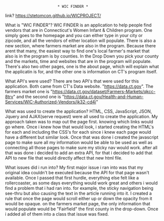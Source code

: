                             * WIC FINDER *

link?
https://stetomcon.github.io/WICPROJECT/

What is "WIC FINDER"?
WIC FINDER is an application to help people find vendors that are in Connecticut's Women Infant & Children program. One simply goes to the homepage and you can either type in your city or zipcode, and all the vendors of either location will populate. There is also a new section, where farmers market are also in the program. Because there arent that many, the easiest way to find one's local farmer's market that also is in the program is by counties. In the Drop Down you pick your county and the markets, time and websites that are in the program will populate.
There's also two other pages, one is the about page, which will explain what the applicatin is for, and the other one is information on CT's program itself.

What API's were used?
There are two API's that were used for this application. Both came from CT's Data website. "https://data.ct.gov". The farmers market one is "https://data.ct.gov/dataset/Farmers-Markets/qkcc-8trv" and the second one is "https://data.ct.gov/Health-and-Human-Services/WIC-Authorized-Vendors/jk32-cd4i"

What was used to create the application?
HTML, CSS, JavaScript, JSON, Jquery and AJAX(serve request) were all used to create the application. My approach taken was to map out the page first. knowing which links would go where. Once i knew how that would look, i started creating the HTML's for each and including the CSS's for each since i knew each page would have a different but similar look. Once that was done i created the javascript page to make sure all my information would be able to be used as well as connecting all those pages to make sure my sticky nav would work. after all that was done i decided to add an extra API, for that i decided to add that API to new file that would directly affect that new html file.

What issues did i run into?
My first major issue i ran into was that my original idea couldn't be executed because the API for that page wasn't available. Once I passed that first hurdle, everything else felt like a rollercoaster, as some days everything would work great and others i would find a problem that i had ran into. for example, the sticky navigation being see-thru but also causing the text in the article running into it. I created a rule that once the page would scroll either up or down the opacity from it would be opaque. on the farmers market page, the only information that would populate would be "Fairfield" the first county in the drop-down. Once i added all of them into a class that issue was fixed.
